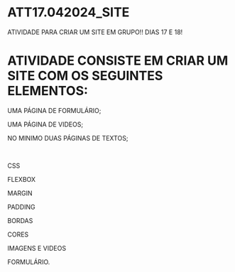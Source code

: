 # ATT17.042024_SITE
ATIVIDADE PARA CRIAR UM SITE EM GRUPO!! DIAS 17 E 18!

<h1>ATIVIDADE CONSISTE EM CRIAR UM SITE COM OS SEGUINTES ELEMENTOS:</h1>

  <p> UMA PÁGINA DE FORMULÁRIO;</p>
  <p> UMA PÁGINA DE VIDEOS;</p>
  <p> NO MINIMO DUAS PÁGINAS DE TEXTOS;</p>
<br>
  <p> CSS </p>
  <p> FLEXBOX </p>
  <p> MARGIN </p>
  <p> PADDING </p>
  <p> BORDAS </p>
  <p> CORES </p>
  <p> IMAGENS E VIDEOS </p>
  <p> FORMULÁRIO.</p>
